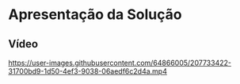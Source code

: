 # Apresentação da Solução

## Vídeo
https://user-images.githubusercontent.com/64866005/207733422-31700bd9-1d50-4ef3-9038-06aedf6c2d4a.mp4

